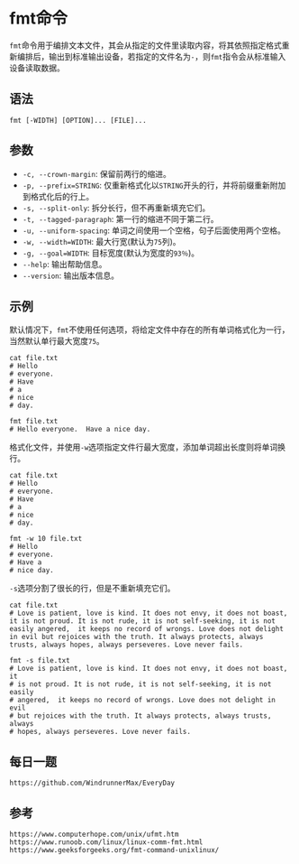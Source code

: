 # fmt命令
`fmt`命令用于编排文本文件，其会从指定的文件里读取内容，将其依照指定格式重新编排后，输出到标准输出设备，若指定的文件名为`-`，则`fmt`指令会从标准输入设备读取数据。

## 语法
```
fmt [-WIDTH] [OPTION]... [FILE]...
```

## 参数
* `-c, --crown-margin`: 保留前两行的缩进。
* `-p, --prefix=STRING`: 仅重新格式化以`STRING`开头的行，并将前缀重新附加到格式化后的行上。
* `-s, --split-only`: 拆分长行，但不再重新填充它们。
* `-t, --tagged-paragraph`: 第一行的缩进不同于第二行。
* `-u, --uniform-spacing`: 单词之间使用一个空格，句子后面使用两个空格。
* `-w, --width=WIDTH`: 最大行宽(默认为`75`列)。
* `-g, --goal=WIDTH`: 目标宽度(默认为宽度的`93％`)。
* `--help`: 输出帮助信息。
* `--version`: 输出版本信息。

## 示例

默认情况下，`fmt`不使用任何选项，将给定文件中存在的所有单词格式化为一行，当然默认单行最大宽度`75`。

```shell
cat file.txt
# Hello
# everyone.
# Have
# a
# nice 
# day.

fmt file.txt
# Hello everyone.  Have a nice day.
```

格式化文件，并使用`-w`选项指定文件行最大宽度，添加单词超出长度则将单词换行。

```shell
cat file.txt
# Hello
# everyone.
# Have
# a
# nice 
# day.

fmt -w 10 file.txt
# Hello
# everyone.
# Have a
# nice day.
```

`-s`选项分割了很长的行，但是不重新填充它们。

```
cat file.txt
# Love is patient, love is kind. It does not envy, it does not boast, it is not proud. It is not rude, it is not self-seeking, it is not easily angered,  it keeps no record of wrongs. Love does not delight in evil but rejoices with the truth. It always protects, always trusts, always hopes, always perseveres. Love never fails.

fmt -s file.txt
# Love is patient, love is kind. It does not envy, it does not boast, it
# is not proud. It is not rude, it is not self-seeking, it is not easily
# angered,  it keeps no record of wrongs. Love does not delight in evil
# but rejoices with the truth. It always protects, always trusts, always
# hopes, always perseveres. Love never fails.

```


## 每日一题

```
https://github.com/WindrunnerMax/EveryDay
```

## 参考

```
https://www.computerhope.com/unix/ufmt.htm
https://www.runoob.com/linux/linux-comm-fmt.html
https://www.geeksforgeeks.org/fmt-command-unixlinux/
```